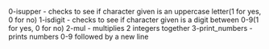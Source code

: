 0-isupper - checks to see if character given is an uppercase letter(1 for yes, 0 for no)
1-isdigit - checks to see if character given is a digit between 0-9(1 for yes, 0 for no)
2-mul - multiplies 2 integers together
3-print_numbers - prints numbers 0-9 followed by a new line
